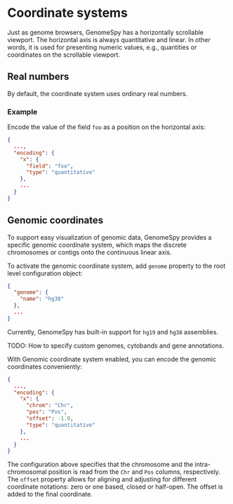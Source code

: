 # Coordinate systems

Just as genome browsers, GenomeSpy has a horizontally scrollable viewport.
The horizontal axis is always quantitative and linear. In other words, it
is used for presenting numeric values, e.g., quantities or coordinates on the
scrollable viewport.

## Real numbers

By default, the coordinate system uses ordinary real numbers.

### Example

Encode the value of the field `foo` as a position on the horizontal axis:

```json
{
  ...,
  "encoding": {
    "x": {
      "field": "foo",
      "type": "quantitative"
    },
    ...
  }
}
```

## Genomic coordinates

To support easy visualization of genomic data, GenomeSpy provides a specific
genomic coordinate system, which maps the discrete chromosomes or contigs
onto the continuous linear axis.

To activate the genomic coordinate system, add `genome` property to the
root level configuration object:

```json
{
  "genome": {
    "name": "hg38"
  },
  ...
}
```

Currently, GenomeSpy has built-in support for `hg19` and `hg38` assemblies.

TODO: How to specify custom genomes, cytobands and gene annotations.

With Genomic coordinate system enabled, you can encode the genomic coordinates
conveniently:

```json
{
  ...,
  "encoding": {
    "x": {
      "chrom": "Chr",
      "pos": "Pos",
      "offset": -1.0,
      "type": "quantitative"
    },
    ...
  }
}
```

The configuration above specifies that the chromosome and the
intra-chromosomal position is read from the `Chr` and `Pos` columns,
respectively. The `offset` property allows for aligning and adjusting for
different coordinate notations: zero or one based, closed or half-open.
The offset is added to the final coordinate.
